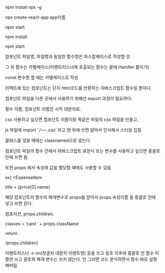 npm install npx -g

npx create-react-app app이름

npm start

npm install

npm start

컴포넌트 파일명, 파일명과 동일한 함수명은 파스칼케이스로 작성할 것

그 외 함수는 카멜케이스(이벤트리스너에 호출되는 함수는 끝에 Handler 붙이기)

const 변수명 할 때는 카멜케이스로 작성

리액트에 있는 컴포넌트는 단지 html코드를 반환하는 자바스크립트 함수일 뿐이다.

컴포넌트 파일을 다른 곳에서 사용하기 위해선 export 과정이 필요하다.

함수 이름, 컴포넌트 이름은 시작 대문자로.

css 사용하고 싶으면 컴포넌트 이름이랑 똑같은 파일의 css 파일을 만들고,

js 파일에 import ‘./—-.css’ 라고 맨 위에 쓰면 알아서 인식해서 스타일 입힘

클래스를 넣을 때에는 classnamed으로 넣는다

컴포넌트 파일의 함수 안에서 자바스크립트 표현식 또는 변수를 사용하고 싶으면 중괄호 안에 쓰면 됨.

또한 props 에서 속성에 값을 할당할 때에도 사용할 수 있음

ex) <ExpenseItem

title = {price[0].name}

> </ExpenseItem>

해당 컴포넌트의 함수의 매개변수로 props를 받아서 props.속성이름 을 중괄호 안에 넣고 쓰면 된다.

컴포지션, props.children,

classes = ‘card ‘ + props.className

return <div className = {classes} > {props.children} </div>

이벤트리스너 → on(첫글자 대문자 이벤트명) 등을 쓰고 등호 이후에 중괄호 안 함수 이름만 쓰고 괄호와 매개 변수는 쓰지 않는다. 안 그러면 코드 분석하면서 함수 바로 실행해버림
